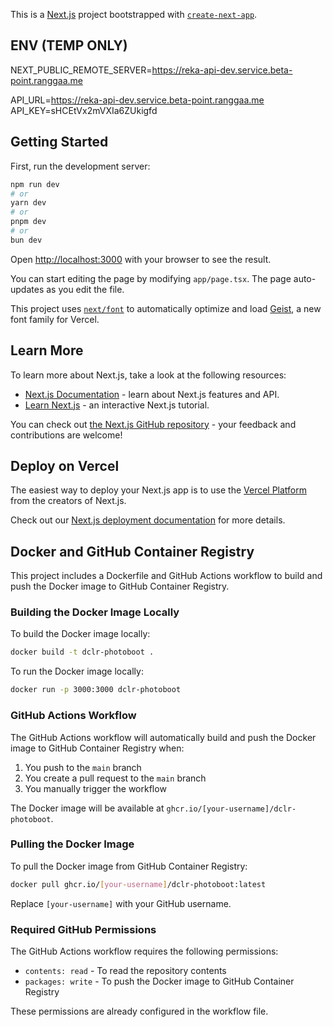 This is a [Next.js](https://nextjs.org) project bootstrapped with [`create-next-app`](https://nextjs.org/docs/app/api-reference/cli/create-next-app).

## ENV (TEMP ONLY)
NEXT_PUBLIC_REMOTE_SERVER=https://reka-api-dev.service.beta-point.ranggaa.me

API_URL=https://reka-api-dev.service.beta-point.ranggaa.me
API_KEY=sHCEtVx2mVXIa6ZUkigfd


## Getting Started

First, run the development server:

```bash
npm run dev
# or
yarn dev
# or
pnpm dev
# or
bun dev
```

Open [http://localhost:3000](http://localhost:3000) with your browser to see the result.

You can start editing the page by modifying `app/page.tsx`. The page auto-updates as you edit the file.

This project uses [`next/font`](https://nextjs.org/docs/app/building-your-application/optimizing/fonts) to automatically optimize and load [Geist](https://vercel.com/font), a new font family for Vercel.

## Learn More

To learn more about Next.js, take a look at the following resources:

- [Next.js Documentation](https://nextjs.org/docs) - learn about Next.js features and API.
- [Learn Next.js](https://nextjs.org/learn) - an interactive Next.js tutorial.

You can check out [the Next.js GitHub repository](https://github.com/vercel/next.js) - your feedback and contributions are welcome!

## Deploy on Vercel

The easiest way to deploy your Next.js app is to use the [Vercel Platform](https://vercel.com/new?utm_medium=default-template&filter=next.js&utm_source=create-next-app&utm_campaign=create-next-app-readme) from the creators of Next.js.

Check out our [Next.js deployment documentation](https://nextjs.org/docs/app/building-your-application/deploying) for more details.

## Docker and GitHub Container Registry

This project includes a Dockerfile and GitHub Actions workflow to build and push the Docker image to GitHub Container Registry.

### Building the Docker Image Locally

To build the Docker image locally:

```bash
docker build -t dclr-photoboot .
```

To run the Docker image locally:

```bash
docker run -p 3000:3000 dclr-photoboot
```

### GitHub Actions Workflow

The GitHub Actions workflow will automatically build and push the Docker image to GitHub Container Registry when:

1. You push to the `main` branch
2. You create a pull request to the `main` branch
3. You manually trigger the workflow

The Docker image will be available at `ghcr.io/[your-username]/dclr-photoboot`.

### Pulling the Docker Image

To pull the Docker image from GitHub Container Registry:

```bash
docker pull ghcr.io/[your-username]/dclr-photoboot:latest
```

Replace `[your-username]` with your GitHub username.

### Required GitHub Permissions

The GitHub Actions workflow requires the following permissions:
- `contents: read` - To read the repository contents
- `packages: write` - To push the Docker image to GitHub Container Registry

These permissions are already configured in the workflow file.
